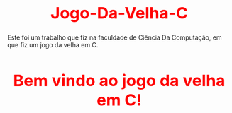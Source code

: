 # Jogo-Da-Velha-C
Este foi um trabalho que fiz na faculdade de Ciência Da Computação, em que fiz um jogo da velha em C.
<!DOCTYPE html>
<html>
<head>
    <title>Bem vindo ao jogo da velha em C!</title>
    <style>
        h1 {
            font-size: 36px;
            color: #ff0000;
            text-align: center;
        }
    </style>
</head>
<body>
    <h1>Bem vindo ao jogo da velha em C!</h1>
    <!-- Restante do seu código aqui -->
</body>
</html>
